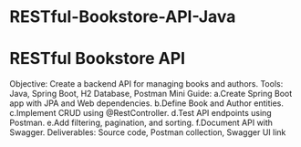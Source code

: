 # RESTful-Bookstore-API-Java

# RESTful Bookstore API
 Objective: Create a backend API for managing books and authors.
 Tools: Java, Spring Boot, H2 Database, Postman
 Mini Guide:
 a.Create Spring Boot app with JPA and Web dependencies.
 b.Define Book and Author entities.
 c.Implement CRUD using @RestController.
 d.Test API endpoints using Postman.
 e.Add filtering, pagination, and sorting.
 f.Document API with Swagger.
 Deliverables: Source code, Postman collection, Swagger UI link
